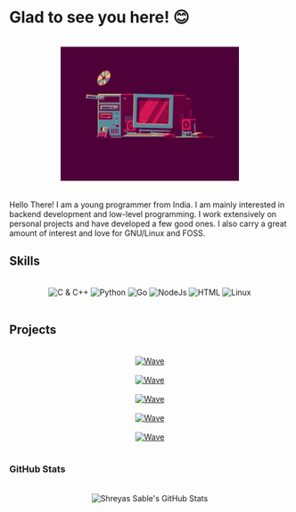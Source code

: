 # Glad to see you here! :blush:

<br>
<div align = "center">
    <img width = "320" height = "240" alt = "Happy Computer" src = "resources/happy_computer.webp">
</div>
<br>

<p>
Hello There! I am a young programmer from India. I am mainly interested in backend development and low-level programming. I work extensively on personal projects and have developed a few good ones. I also carry a great amount of interest and love for GNU/Linux and FOSS.
</p>

## Skills

<br>
<div align = "center">
    <img alt = "C & C++" src = "https://img.shields.io/badge/C%20&%20C++-1C1E26?style=for-the-badge&logo=C&logoColor=27D796&labelColor=1C1E26">
    <img alt = "Python" src = "https://img.shields.io/badge/Python-1C1E26?style=for-the-badge&logo=python&logoColor=27D796&labelColor=1C1E26">
    <img alt = "Go" src = "https://img.shields.io/badge/Go-1C1E26?style=for-the-badge&logo=go&logoColor=27D796&labelColor=1C1E26">
    <img alt = "NodeJs" src = "https://img.shields.io/badge/Node-1C1E26?style=for-the-badge&logo=node.js&logoColor=27D796&labelColor=1C1E26">
    <img alt = "HTML" src = "https://img.shields.io/badge/HTML-1C1E26?style=for-the-badge&logo=html5&logoColor=27D796&labelColor=1C1E26">
    <img alt = "Linux" src = "https://img.shields.io/badge/Linux-1C1E26?style=for-the-badge&logo=linux&logoColor=27D796&labelColor=1C1E26">
    
</div>
<br>

## Projects

<br>
<div align = "center">
    <a href = "https://www.github.com/KILLinefficiency/Explore" target = "_blank">
        <img alt = "Wave" src = "https://github-readme-stats.vercel.app/api/pin/?username=KILLinefficiency&repo=Explore&show_icons=true&title_color=27D796&icon_color=B877DB&text_color=F9CBBE&bg_color=1C1E26">
    </a>
    <br><br>
    <a href = "https://www.github.com/KILLinefficiency/Wave" target = "_blank">
        <img alt = "Wave" src = "https://github-readme-stats.vercel.app/api/pin/?username=KILLinefficiency&repo=Wave&show_icons=true&title_color=27D796&icon_color=B877DB&text_color=F9CBBE&bg_color=1C1E26">
    </a>
    <br><br>
    <a href = "https://www.github.com/KILLinefficiency/Codebase" target = "_blank">
        <img alt = "Wave" src = "https://github-readme-stats.vercel.app/api/pin/?username=KILLinefficiency&repo=Codebase&show_icons=true&title_color=27D796&icon_color=B877DB&text_color=F9CBBE&bg_color=1C1E26">
    </a>
    <br><br>
    <a href = "https://www.github.com/KILLinefficiency/Forge" target = "_blank">
        <img alt = "Wave" src = "https://github-readme-stats.vercel.app/api/pin/?username=KILLinefficiency&repo=Forge&show_icons=true&title_color=27D796&icon_color=B877DB&text_color=F9CBBE&bg_color=1C1E26">
    </a>
    <br><br>
    <a href = "https://www.github.com/KILLinefficiency/ArchBuild" target = "_blank">
        <img alt = "Wave" src = "https://github-readme-stats.vercel.app/api/pin/?username=KILLinefficiency&repo=ArchBuild&show_icons=true&title_color=27D796&icon_color=B877DB&text_color=F9CBBE&bg_color=1C1E26">
    </a>
    <br><br>
</div>

### GitHub Stats

<br>
<div align = "center">
    <img alt = "Shreyas Sable's GitHub Stats" src = "https://github-readme-stats.vercel.app/api?username=KILLinefficiency&show_icons=true&title_color=27D796&icon_color=B877DB&text_color=F9CBBE&bg_color=1C1E26">
</div>